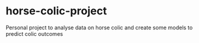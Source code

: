 # horse-colic-project
 Personal project to analyse data on horse colic and create some models to predict colic outcomes
